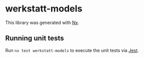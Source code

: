 # werkstatt-models

This library was generated with [Nx](https://nx.dev).

## Running unit tests

Run `nx test werkstatt-models` to execute the unit tests via [Jest](https://jestjs.io).
